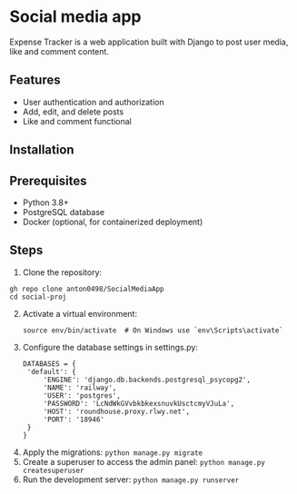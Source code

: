 # Social media app
Expense Tracker is a web application built with Django to post user media, like and comment content.
## Features
- User authentication and authorization
- Add, edit, and delete posts
- Like and comment functional
## Installation
## Prerequisites
- Python 3.8+
- PostgreSQL database
- Docker (optional, for containerized deployment)
## Steps 
1. Clone the repository:
 ```
gh repo clone anton0498/SocialMediaApp
cd social-proj
```
2. Activate a virtual environment:
   ```
   source env/bin/activate  # On Windows use `env\Scripts\activate`
    ```
3. Configure the database settings in settings.py:
   ```
   DATABASES = {
    'default': {
        'ENGINE': 'django.db.backends.postgresql_psycopg2',
        'NAME': 'railway',
        'USER': 'postgres',
        'PASSWORD': 'LcNdWkGVvbkbkexsnuvkUsctcmyVJuLa',
        'HOST': 'roundhouse.proxy.rlwy.net',
        'PORT': '18946'
    }
   }

   ```
4. Apply the migrations:
   ``` python manage.py migrate ```
5. Create a superuser to access the admin panel:
   ```python manage.py createsuperuser```
6. Run the development server:
   ``` python manage.py runserver ```
   
